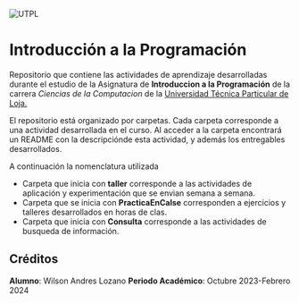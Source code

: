 ![UTPL](https://alumni.utpl.edu.ec/sites/default/files/logo.png)
# Introducción a la Programación
Repositorio que contiene las actividades de aprendizaje desarrolladas durante el estudio de la Asignatura de **Introduccion a la Programación** de la carrera _Ciencias de la Computacion_ de la [Universidad Técnica Particular de Loja.](https://www.utpl.edu.ec)

El repositorio está organizado por carpetas. Cada carpeta corresponde a una actividad desarrollada en el curso. Al acceder a la carpeta encontrará un README con la descripciónde esta actividad, y además los entregables  desarrollados. 

A continuación la nomenclatura utilizada

* Carpeta que inicia con **taller** corresponde a las actividades de aplicación y experimentación que se envian semana a semana.
* Carpeta que se inicia con **PracticaEnCalse** corresponden a ejercicios y talleres desarrollados en horas de clas.
* Carpeta que inicia con **Consulta** corresponde a las actividades de busqueda de información.

## Créditos

__Alumno__: Wilson Andres Lozano
__Periodo Académico__: Octubre 2023-Febrero 2024
